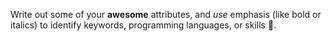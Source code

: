 Write out some of your **awesome** attributes, and _use_ emphasis (like bold or italics) to identify keywords, programming languages, or skills :tada:. 
